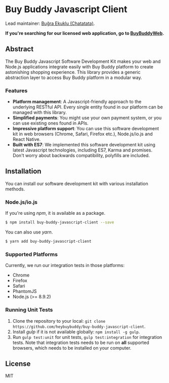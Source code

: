 # Buy Buddy Javascript Client

Lead maintainer: [Buğra Ekuklu (Chatatata)](https://github.com/Chatatata).

**If you're searching for our licensed web application, go to [BuyBuddyWeb](https://github.com/heybuybuddy/BuyBuddyWeb).**

## Abstract
The Buy Buddy Javascript Software Development Kit makes your web and Node.js applications integrate easily with Buy Buddy platform to create astonishing shopping experience.
This library provides a generic abstraction layer to access Buy Buddy platform in a modular way.

### Features
- **Platform management**: A Javascript-friendly approach to the underlying RESTful API. Every single entity found in our platform can be managed with this library.
- **Simplified payments**: You might use your own payment system, or you can use existing ones found in APIs.
- **Impressive platform support**: You can use this software development kit in web browsers (Chrome, Safari, Firefox etc.), Node.js/io.js and React Native.
- **Built with ES7**: We implemented this software development kit using latest Javascript technologies, including ES7, Karma and promises. Don't worry about backwards compatibility, polyfills are included.

## Installation
You can install our software development kit with various installation methods.

### Node.js/io.js

If you're using *npm*, it is available as a package.

```bash
$ npm install buy-buddy-javascript-client --save
```

You can also use *yarn*.

```bash
$ yarn add buy-buddy-javascript-client
```

### Supported Platforms
Currently, we run our integration tests in those platforms:
- Chrome
- Firefox
- Safari
- PhantomJS
- Node.js (>= 8.9.2)

### Running Unit Tests
1. Clone the repository to your local: `git clone https://github.com/heybuybuddy/buy-buddy-javascript-client`.
2. Install *gulp* if it is not available globally: `npm install -g gulp`.
3. Run `gulp test:unit` for unit tests, `gulp test:integration` for integration tests. Note that integration tests needs to be run on **all** supported browsers, which needs to be installed on your computer.

## License
MIT